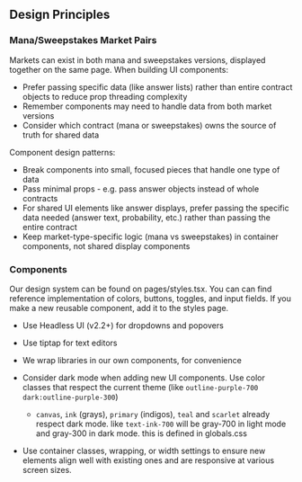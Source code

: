 ## Design Principles

### Mana/Sweepstakes Market Pairs

Markets can exist in both mana and sweepstakes versions, displayed together on the same page. When building UI components:

- Prefer passing specific data (like answer lists) rather than entire contract objects to reduce prop threading complexity
- Remember components may need to handle data from both market versions
- Consider which contract (mana or sweepstakes) owns the source of truth for shared data

Component design patterns:

- Break components into small, focused pieces that handle one type of data
- Pass minimal props - e.g. pass answer objects instead of whole contracts
- For shared UI elements like answer displays, prefer passing the specific data needed (answer text, probability, etc.) rather than passing the entire contract
- Keep market-type-specific logic (mana vs sweepstakes) in container components, not shared display components

### Components

Our design system can be found on pages/styles.tsx. You can can find reference implementation of colors, buttons, toggles, and input fields. If you make a new reusable component, add it to the styles page.

- Use Headless UI (v2.2+) for dropdowns and popovers
- Use tiptap for text editors
- We wrap libraries in our own components, for convenience

- Consider dark mode when adding new UI components. Use color classes that respect the current theme (like `outline-purple-700 dark:outline-purple-300`)
  - `canvas`, `ink` (grays), `primary` (indigos), `teal` and `scarlet` already respect dark mode. like `text-ink-700` will be gray-700 in light mode and gray-300 in dark mode. this is defined in globals.css
- Use container classes, wrapping, or width settings to ensure new elements align well with existing ones and are responsive at various screen sizes.
